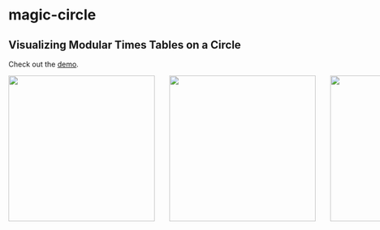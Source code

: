 # magic-circle

## Visualizing Modular Times Tables on a Circle ##

Check out the [demo](https://htmlpreview.github.io/?https://github.com/lvlte/magic-circle/blob/main/demo/fullscreen.html).

<div class="track" style="display:flex; gap:3vmin;">
  <img src="https://user-images.githubusercontent.com/39483232/221373225-1d068712-49f2-462f-9717-a32d4d33e989.png" style="width:30vmin; object-fit:cover; object-position:center;"/>
  <img src="https://user-images.githubusercontent.com/39483232/221373230-5e0c0b71-98f1-4b16-ad97-ca97b30f91ab.png" style="width:30vmin; object-fit:cover; object-position:center;"/>
  <img src="https://user-images.githubusercontent.com/39483232/221373231-b3923131-8048-49af-8062-6e3811ed1619.png" style="width:30vmin; object-fit:cover; object-position:center;"/>
  <img src="https://user-images.githubusercontent.com/39483232/221373233-6b49db4c-c3d5-4bd6-963c-51ee86336fae.png" style="width:30vmin; object-fit:cover; object-position:center;"/>
  <img src="https://user-images.githubusercontent.com/39483232/221373236-20051afb-8045-4578-976f-7dc97a2d8bd6.png" style="width:30vmin; object-fit:cover; object-position:center;"/>
</div>
